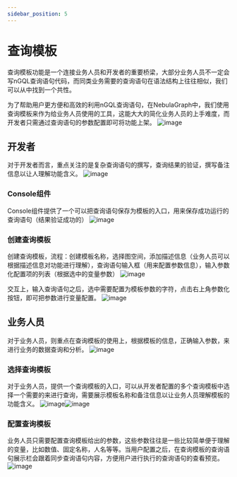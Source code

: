```yaml
---
sidebar_position: 5
---
```

# 查询模板

查询模板功能是一个连接业务人员和开发者的重要桥梁，大部分业务人员不一定会写nGQL查询语句代码，而同类业务需要的查询语句在语法结构上往往相似，我们可以从中找到一个共性。

为了帮助用户更方便和高效的利用nGQL查询语句，在NebulaGraph中，我们使用查询模板来作为给业务人员使用的工具，这能大大的简化业务人员的上手难度，而开发者只需通过查询语句的参数配置即可将功能上架。
![image](https://github.com/yyh0808/blog-graphdocs/raw/master/img/Template-1.png)

## 开发者
对于开发者而言，重点关注的是复杂查询语句的撰写，查询结果的验证，撰写备注信息以让人理解功能含义。
![image](https://github.com/yyh0808/blog-graphdocs/raw/master/img/Template-5.png)

### Console组件
Console组件提供了一个可以把查询语句保存为模板的入口，用来保存成功运行的查询语句（结果验证成功的）
![image](https://github.com/yyh0808/blog-graphdocs/raw/master/img/console-1.png)

### 创建查询模板
创建查询模板，流程：创建模板名称，选择图空间，添加描述信息（业务人员可以根据描述信息对功能进行理解），查询语句输入框（用来配置参数信息），输入参数化配置项的列表（根据选中的变量参数）
![image](https://github.com/yyh0808/blog-graphdocs/raw/master/img/Template-8.png)

交互上，输入查询语句之后，选中需要配置为模板参数的字符，点击右上角参数化按钮，即可把参数进行变量配置。
![image](https://github.com/yyh0808/blog-graphdocs/raw/master/img/Template-6.png)

## 业务人员
对于业务人员，则重点在查询模板的使用上，根据模板的信息，正确输入参数，来进行业务的数据查询和分析。
![image](https://github.com/yyh0808/blog-graphdocs/raw/master/img/Template-4.png)

### 选择查询模板
对于业务人员，提供一个查询模板的入口，可以从开发者配置的多个查询模板中选择一个需要的来进行查询，需要展示模板名称和备注信息以让业务人员理解模板的功能含义。
![image](https://github.com/yyh0808/blog-graphdocs/raw/master/img/Template-11.png)![image](https://github.com/yyh0808/blog-graphdocs/raw/master/img/Template-10.png)

### 配置查询模板
业务人员只需要配置查询模板给出的参数，这些参数往往是一些比较简单便于理解的变量，比如数值、固定名称，人名等等。当用户配置之后，在查询模板的查询语句展示栏会跟着同步查询语句内容，方便用户进行执行的查询语句的查看预览。
![image](https://github.com/yyh0808/blog-graphdocs/raw/master/img/Template-9.png)